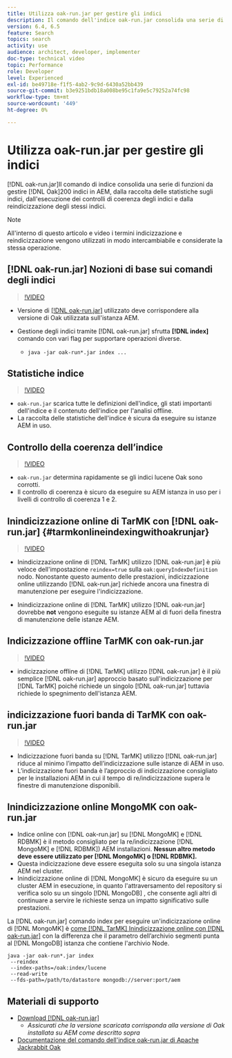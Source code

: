 ```yaml
---
title: Utilizza oak-run.jar per gestire gli indici
description: Il comando dell'indice oak-run.jar consolida una serie di funzioni per gestire gli indici Oak in AEM, dalla raccolta delle statistiche dell'indice, l'esecuzione dei controlli di coerenza dell'indice e la reindicizzazione degli indici stessi.
version: 6.4, 6.5
feature: Search
topics: search
activity: use
audience: architect, developer, implementer
doc-type: technical video
topic: Performance
role: Developer
level: Experienced
exl-id: be49718e-f1f5-4ab2-9c9d-6430a52bb439
source-git-commit: b3e9251bdb18a008be95c1fa9e5c79252a74fc98
workflow-type: tm+mt
source-wordcount: '449'
ht-degree: 0%

---
```


# Utilizza oak-run.jar per gestire gli indici

[!DNL oak-run.jar]Il comando di indice consolida una serie di funzioni da gestire [!DNL Oak]200 indici in AEM, dalla raccolta delle statistiche sugli indici, dall&#39;esecuzione dei controlli di coerenza degli indici e dalla reindicizzazione degli stessi indici.

>[!NOTE]
>
>All&#39;interno di questo articolo e video i termini indicizzazione e reindicizzazione vengono utilizzati in modo intercambiabile e considerate la stessa operazione.

## [!DNL oak-run.jar] Nozioni di base sui comandi degli indici

>[!VIDEO](https://video.tv.adobe.com/v/21475?quality=12&learn=on)

* Versione di [[!DNL oak-run.jar]](https://repository.apache.org/service/local/artifact/maven/redirect?r=releases&amp;g=org.apache.jackrabbit&amp;a=oak-run&amp;v=1.8.0) utilizzato deve corrispondere alla versione di Oak utilizzata sull&#39;istanza AEM.
* Gestione degli indici tramite [!DNL oak-run.jar] sfrutta **[!DNL index]** comando con vari flag per supportare operazioni diverse.

   * `java -jar oak-run*.jar index ...`

## Statistiche indice

>[!VIDEO](https://video.tv.adobe.com/v/21477?quality=12&learn=on)

* `oak-run.jar` scarica tutte le definizioni dell&#39;indice, gli stati importanti dell&#39;indice e il contenuto dell&#39;indice per l&#39;analisi offline.
* La raccolta delle statistiche dell&#39;indice è sicura da eseguire su istanze AEM in uso.

## Controllo della coerenza dell’indice

>[!VIDEO](https://video.tv.adobe.com/v/21476?quality=12&learn=on)

* `oak-run.jar` determina rapidamente se gli indici lucene Oak sono corrotti.
* Il controllo di coerenza è sicuro da eseguire su AEM istanza in uso per i livelli di controllo di coerenza 1 e 2.

## Inindicizzazione online di TarMK con [!DNL oak-run.jar] {#tarmkonlineindexingwithoakrunjar}

>[!VIDEO](https://video.tv.adobe.com/v/21479?quality=12&learn=on)

* Inindicizzazione online di [!DNL TarMK] utilizzo [!DNL oak-run.jar] è più veloce dell&#39;impostazione `reindex=true` sulla `oak:queryIndexDefinition` nodo. Nonostante questo aumento delle prestazioni, indicizzazione online utilizzando [!DNL oak-run.jar] richiede ancora una finestra di manutenzione per eseguire l&#39;indicizzazione.

* Inindicizzazione online di [!DNL TarMK] utilizzo [!DNL oak-run.jar] dovrebbe **not** vengono eseguite su istanze AEM al di fuori della finestra di manutenzione delle istanze AEM.

## Indicizzazione offline TarMK con oak-run.jar

>[!VIDEO](https://video.tv.adobe.com/v/21478?quality=12&learn=on)

* indicizzazione offline di [!DNL TarMK] utilizzo [!DNL oak-run.jar] è il più semplice [!DNL oak-run.jar] approccio basato sull&#39;indicizzazione per [!DNL TarMK] poiché richiede un singolo [!DNL oak-run.jar] tuttavia richiede lo spegnimento dell&#39;istanza AEM.

## indicizzazione fuori banda di TarMK con oak-run.jar

>[!VIDEO](https://video.tv.adobe.com/v/21480?quality=12&learn=on)

* Indicizzazione fuori banda su [!DNL TarMK] utilizzo [!DNL oak-run.jar] riduce al minimo l’impatto dell’indicizzazione sulle istanze di AEM in uso.
* L’indicizzazione fuori banda è l’approccio di indicizzazione consigliato per le installazioni AEM in cui il tempo di re/indicizzazione supera le finestre di manutenzione disponibili.

## Inindicizzazione online MongoMK con oak-run.jar

* Indice online con [!DNL oak-run.jar] su [!DNL MongoMK] e [!DNL RDBMK] è il metodo consigliato per la re/indicizzazione [!DNL MongoMK] e [!DNL RDBMK]) AEM installazioni. **Nessun altro metodo deve essere utilizzato per [!DNL MongoMK] o [!DNL RDBMK].**
* Questa indicizzazione deve essere eseguita solo su una singola istanza AEM nel cluster.
* Inindicizzazione online di [!DNL MongoMK] è sicuro da eseguire su un cluster AEM in esecuzione, in quanto l&#39;attraversamento del repository si verifica solo su un singolo [!DNL MongoDB] , che consente agli altri di continuare a servire le richieste senza un impatto significativo sulle prestazioni.

La [!DNL oak-run.jar] comando index per eseguire un&#39;indicizzazione online di [!DNL MongoMK] è [come [!DNL TarMK] Inindicizzazione online con [!DNL oak-run.jar]](#tarmkonlineindexingwithoakrunjar) con la differenza che il parametro dell’archivio segmenti punta al [!DNL MongoDB] istanza che contiene l&#39;archivio Node.

```
java -jar oak-run*.jar index
 --reindex
 --index-paths=/oak:index/lucene
 --read-write
 --fds-path=/path/to/datastore mongodb://server:port/aem
```

## Materiali di supporto

* [Download [!DNL oak-run.jar]](https://repository.apache.org/#nexus-search;gav~org.apache.jackrabbit~oak-run~~~~kw,versionexpand)
   * *Assicurati che la versione scaricata corrisponda alla versione di Oak installata su AEM come descritto sopra*
* [Documentazione del comando dell&#39;indice oak-run.jar di Apache Jackrabbit Oak](https://jackrabbit.apache.org/oak/docs/query/oak-run-indexing.html)
